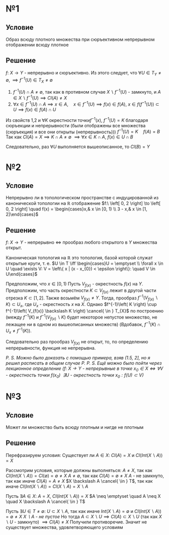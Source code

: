 # №1
## Условие
Образ всюду плотного множества при сюръективном непрерывном отображении всюду плотное
## Решение
$f:\ X \to Y$ - непрерывно и сюръективно.
Из этого следует, что $\forall U \in T_{Y}\neq \emptyset, \implies f^{-1}(U) \in T_{X} \neq \emptyset$

1. $f^{-1}(U) \cap A \neq \emptyset$, так как в противном случае $X \backslash f^{-1}(U)$ - замкнуто, и $A \in X \backslash f^{-1}(U) \implies Cl(A) \neq X$
2. $\forall x \in f^{-1}(U) \cap A \implies x \in A, \quad x \in f^{-1}(U) \implies f(x) \in f(A),$
   $x \in f\left( f^{-1}(U) \right) \subset U \implies f(x) \in f(A) \cap U$ 

Из свойств 1,2 
и $\forall K$ окрестности точки$f^{-1}(x)$, $f^{-1}(U) = K$ благодаря сюръекции и непрерывности (были отображены все множества (сюръекция) и все они открыты (непрерывность)))
$f^{-1}(U) = K  \quad f(A) = B$
Так как $Cl(A) = X \implies K \cap A \neq \emptyset$
$\implies \forall x \in K \cap A,\ f(x) \in U \cap B$

Следовательно, раз $\forall U$ выполняется вышеописанное, то $Cl(B) = Y$

# №2
## Условие
Непрерывно ли в топологическом пространстве с индуцированной из канонической топологии на $\mathbb{R}$ отображение $f:\ \left[ 0, 2 \right] \to \left[ 0, 2 \right] \quad f(x) = \begin{cases}x,& x \in [0, 1) \\ 3 - x,& x \in [1, 2]\end{cases}$
## Решение
$f:\ X \to Y$ - непрерывно $\iff$ прообраз любого открытого в $Y$ множества открыт.

Каноническая топология на $\mathbb{R}$ это топология, базой которой служат открытые круги, т. е. 
$U \in T \iff \begin{cases}U = \emptyset \\ \forall x \in U \quad \exists V: V = \left\{ x | (x - x_{0}) < \epsilon \right\}:  \quad V \in U\end{cases}$

Предположим, что $x \in \left[ 0, 1 \right)$ 
Пусть $V_{f(x)}$ - окрестность $f(x)$ на $Y$. 
Предположим, что часть окрестности $K \subset V_{f(x)}$ лежит в другой части отрезка $K \subset \left[ 1, 2 \right]$.
Также возьмём $V_{f(x)} \neq Y$.
Тогда, прообраз $f^{-1}\left( V_{f(x)} \backslash K \right) \subset U_{x}$, где $U_{x}$ - окрестность $x$ на $X$.
Однако $f^{-1}\left( K \right) \cup f^{-1}\left( V_{f(x)} \backslash K \right) \cancel{ \in } T_{X}$ по построению (между $f^{-1}\left( K \right)$ и $f^{-1}\left( V_{f(x)} \backslash K \right)$ будет некоторое непустое множество, не лежащее ни в одном из вышеописанных множеств) (Вдобавок, $f^{-1}(K) \cap U_{x} \neq f^{-1}(K)$).

Следовательно раз прообраз $V_{f(x)}$ не открыт, то, по определению непрерывности, функция не непрерывна.

*P. S. Можно было доказать с помощью примера, взяв (1.5, 2], но я решил расписать в общем случае*
*P. P. S. Ещё можно было пойти через лекционное определение ($f:\ X \to Y$ - непрерывные в точке $x_{0} \in X \iff \forall V$ - окрестность точки $f(x_{0}) \ \ \exists U$ - окрестность точки $x_{0}: f(U) \subset V$)*
# №3
## Условие
Может ли множество быть всюду плотным и нигде не плотным
## Решение
Перефразируем условия:
	Существует ли $A \in X:\ Cl(A) = X$ и $Cl\left( Int (X \backslash A) \right) = X$

Рассмотрим условия, которые должны выполняться:
	$A \neq X$, так как $Cl(Int(X \backslash A)) = Cl(\emptyset) = \emptyset \neq X$
	$A \neq \emptyset$, так как $Cl(A) = \emptyset \neq X$
	$A$ - не замкнуто, так как иначе $Cl(A) = A \neq X$
	$X \backslash A \cancel{ \in } T$, так как иначе $Cl\left( Int(X \backslash A) \right) = Cl(X \backslash A) = X \backslash A$

Пусть $\exists A \in X:\ A = X,\ Cl\left( Int(X \backslash A) \right) = X$
$A \neq \emptyset  \quad A \neq X \quad X \backslash A \cancel{ \in } T$

Пусть $\exists U \in T \neq \emptyset:\ U \subset X \backslash A$, так как иначе $Int\left( X \backslash A \right) = \emptyset$ и $Cl(Int(X \backslash A)) = \emptyset \neq X$
	*$X\backslash A$ - не пустое*
Но тогда $A \subset X \backslash U \implies Cl(A) \subset X \backslash U$ (так как $X \backslash U$ - замкнуто) $\implies Cl(A) \neq X$
Получили противоречие.
Значит не существует множества, удовлетворяющего условиям

